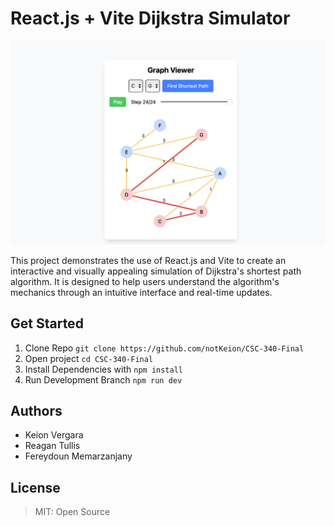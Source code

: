 # React.js + Vite Dijkstra Simulator
![alt text](ss.png)

This project demonstrates the use of React.js and Vite to create an interactive and visually appealing simulation of Dijkstra's shortest path algorithm. It is designed to help users understand the algorithm's mechanics through an intuitive interface and real-time updates. 


## Get Started

1. Clone Repo `git clone https://github.com/notKeion/CSC-340-Final`
2. Open project `cd CSC-340-Final`
2. Install Dependencies with `npm install`
3. Run Development Branch `npm run dev`


## Authors
- Keion Vergara
- Reagan Tullis
- Fereydoun Memarzanjany

## License
> MIT: Open Source
